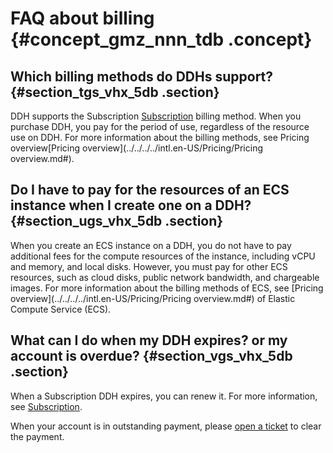 # FAQ about billing {#concept_gmz_nnn_tdb .concept}

## Which billing methods do DDHs support? {#section_tgs_vhx_5db .section}

DDH supports the Subscription [Subscription](../../../../intl.en-US/Pricing/Subscription.md#) billing method. When you purchase DDH, you pay for the period of use, regardless of the resource use on DDH. For more information about the billing methods, see Pricing overview[Pricing overview](../../../../intl.en-US/Pricing/Pricing overview.md#).

## Do I have to pay for the resources of an ECS instance when I create one on a DDH? {#section_ugs_vhx_5db .section}

When you create an ECS instance on a DDH, you do not have to pay additional fees for the compute resources of the instance, including vCPU and memory, and local disks. However, you must pay for other ECS resources, such as cloud disks, public network bandwidth, and chargeable images. For more information about the billing methods of ECS, see [Pricing overview](../../../../intl.en-US/Pricing/Pricing overview.md#) of Elastic Compute Service \(ECS\).

## What can I do when my DDH expires? or my account is overdue? {#section_vgs_vhx_5db .section}

When a Subscription DDH expires, you can renew it. For more information, see [Subscription](../../../../intl.en-US/Pricing/Subscription.md#).

When your account is in outstanding payment, please [open a ticket](https://workorder-intl.console.aliyun.com/#/ticket/createIndex) to clear the payment.

